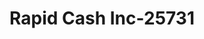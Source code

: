 ---
f_zip-code: 39090
f_state-code: MS
title: Rapid Cash Inc-25731
f_phone: 662-290-0909
f_city-only: Kosciusko
f_address: 124 Parkway Plaza Kosciusko
f_location-unique-id: '25731'
slug: rapid-cash-inc-25731
updated-on: '2024-05-30T13:46:58.046Z'
created-on: '2024-05-30T13:36:59.803Z'
published-on: '2024-05-30T13:54:32.469Z'
f_city-state: cms/city/kosciusko-ms.md
f_company: cms/company/rapid-cash-inc.md
f_state: cms/state/mississippi.md
layout: '[payday-loan].html'
tags: payday-loan
---